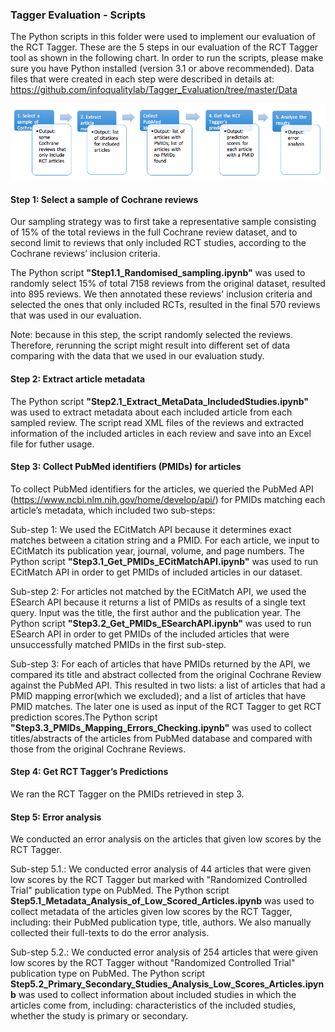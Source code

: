 ### Tagger Evaluation - Scripts

The Python scripts in this folder were used to implement our evaluation of the RCT Tagger. These are the 5 steps in our evaluation of the RCT Tagger tool as shown in the following chart. In order to run the scripts, please make sure you have Python installed (version 3.1 or above recommended). Data files that were created in each step were described in details at: https://github.com/infoqualitylab/Tagger_Evaluation/tree/master/Data

![Main steps of the RCT Tagger evaluation](https://github.com/infoqualitylab/Tagger_Evaluation/blob/master/Images/TaggerEvaluation_MainSteps.png)

#### Step 1: Select a sample of Cochrane reviews
Our sampling strategy was to first take a representative sample consisting of 15% of the total reviews in the full Cochrane review dataset, and to second limit to reviews that only included RCT studies, according to the Cochrane reviews’ inclusion criteria. 

The Python script **"Step1.1_Randomised_sampling.ipynb"** was used to randomly select 15% of total 7158 reviews from the original dataset, resulted into 895 reviews. We then annotated these reviews' inclusion criteria and selected the ones that only included RCTs, resulted in the final 570 reviews that was used in our evaluation. 

Note: because in this step, the script randomly selected the reviews. Therefore, rerunning the script might result into different set of data comparing with the data that we used in our evaluation study. 

#### Step 2: Extract article metadata
The Python script **"Step2.1_Extract_MetaData_IncludedStudies.ipynb"** was used to extract metadata about each included article from each sampled review. The script read XML files of the reviews and extracted information of the included articles in each review and save into an Excel file for futher usage. 

#### Step 3: Collect PubMed identifiers (PMIDs) for articles
To collect PubMed identifiers for the articles, we queried the PubMed API (https://www.ncbi.nlm.nih.gov/home/develop/api/) for PMIDs matching each article’s metadata, which included two sub-steps:

Sub-step 1: We used the ECitMatch API because it determines exact matches between a citation string and a PMID. For each article, we input to ECitMatch its publication year, journal, volume, and page numbers. The Python script **"Step3.1_Get_PMIDs_ECitMatchAPI.ipynb"** was used to run ECitMatch API in order to get PMIDs of included articles in our dataset. 

Sub-step 2: For articles not matched by the ECitMatch API, we used the ESearch API because it returns a list of PMIDs as results of a single text query. Input was the title, the first author and the publication year. The Python script **"Step3.2_Get_PMIDs_ESearchAPI.ipynb"** was used to run ESearch API in order to get PMIDs of the included articles that were unsuccessfully matched PMIDs in the first sub-step.

Sub-step 3: For each of articles that have PMIDs returned by the API, we compared its title and  abstract collected from the original Cochrane Review against the PubMed API. This resulted in two lists: a list of articles that had a PMID mapping error(which we excluded); and a list of articles that have PMID matches. The later one is used as input of the RCT Tagger to get RCT prediction scores.The Python script **"Step3.3_PMIDs_Mapping_Errors_Checking.ipynb"** was used to collect titles/abstracts of the articles from PubMed database and compared with those from the original Cochrane Reviews.

#### Step 4: Get RCT Tagger’s Predictions
We ran the RCT Tagger on the PMIDs retrieved in step 3.

#### Step 5: Error analysis
We conducted an error analysis on the articles that given low scores by the RCT Tagger. 

Sub-step 5.1.: We conducted error analysis of 44 articles that were given low scores by the RCT Tagger but marked with "Randomized Controlled Trial" publication type on PubMed. The Python script **Step5.1_Metadata_Analysis_of_Low_Scored_Articles.ipynb** was used to collect metadata of the articles given low scores by the RCT Tagger, including: their PubMed publication type, title, authors. We also manually collected their full-texts to do the error analysis. 

Sub-step 5.2.: We conducted error analysis of 254 articles that were given low scores by the RCT Tagger without "Randomized Controlled Trial" publication type on PubMed. The Python script **Step5.2_Primary_Secondary_Studies_Analysis_Low_Scores_Articles.ipynb** was used to collect information about included studies in which the articles come from, including: characteristics of the included studies, whether the study is primary or secondary. 


